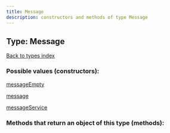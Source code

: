 ```yaml
---
title: Message
description: constructors and methods of type Message
---
```

## Type: Message  
[Back to types index](index.md)



### Possible values (constructors):

[messageEmpty](../constructors/messageEmpty.md)  

[message](../constructors/message.md)  

[messageService](../constructors/messageService.md)  



### Methods that return an object of this type (methods):



